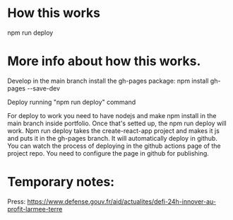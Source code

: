 # How this works
npm run deploy


# More info about how this works.
Develop in the main branch
install the gh-pages package:     npm install gh-pages --save-dev

Deploy running "npm run deploy" command

For deploy to work you need to have nodejs and make npm install in the main branch inside portfolio. Once that's setted up, the npm run deploy will work.
Npm run deploy takes the create-react-app project and makes it js and puts it in the gh-pages branch. It will automatically deploy in github. You can watch the process of deploying in the github actions page of the project repo. You need to configure the page in github for publishing.


 
# Temporary notes:
Press: https://www.defense.gouv.fr/aid/actualites/defi-24h-innover-au-profit-larmee-terre
